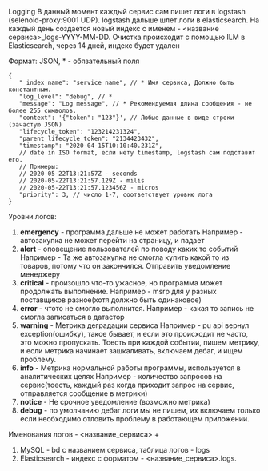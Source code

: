 Logging
В данный момент каждый сервис сам пишет логи в logstash (selenoid-proxy:9001 UDP). logstash дальше шлет логи в elasticsearch. На каждый день создается новый индекс с именем - <название сервиса>_logs-YYYY-MM-DD. Очистка происходит с помощью ILM в Elasticsearch, через 14 дней, индекс будет удален

Формат:
JSON, * - обязательный поля
```json5
{
   "_index_name": "service name", // * Имя сервиса, Должно быть константным.
   "log_level": "debug", // *
   "message": "Log message", // * Рекомендуемая длина сообщения - не более 255 символов.
   "context": '{"token": "123"}', // Любые данные в виде строки (зачастую JSON)
   "lifecycle_token": "123214231324",
   "parent_lifecycle_token": "2134423432",
   "timestamp": "2020-04-15T10:10:40.231Z", 
   // date in ISO format, если нету timestamp, logstash сам подставит его.
   // Примеры:
   // 2020-05-22T13:21:57Z - seconds
   // 2020-05-22T13:21:57.129Z - milis
   // 2020-05-22T13:21:57.123456Z - micros
   "priority": 3, // число 1-7, соответствует уровню лога
}
```

Уровни логов:
1. **emergency** - программа дальше не может работать
   Например - автозакупка не может перейти на страницу, и падает
2. **alert** - оповещение пользователей по поводу каких то событий
   Например - Та же автозакупка не смогла купить какой то из товаров, 
потому что он закончился. Отправить уведомление менеджеру
3. **critical** - произошло что-то ужасное, но программа может продолжать выполнение.
    Например - msrp для у разных поставщиков разное(хотя должно быть одинаковое)
4. **error** - чтото не смогло выполнится.
    Например - какая то запись не смогла записаться в датастор
5. **warning** - Метрика деградации сервиса
   Например - pu api вернул exception(ошибку), такое бывает, и если это происходит не часто, это можно пропускать. Тоесть при каждой событии, пишем метрику, и если метрика начинает зашкаливать, включаем дебаг, и ищем проблему.
6. **info** - Метрика нормальной работы программы, используется в аналитических целях
    Например - количество запросов на сервис(тоесть, каждый раз когда приходит запрос на сервис, отправляется сообщение в метрики)
7. **notice** - Не срочное уведомление (возможно метрика)
8. **debug** - по умолчанию дебаг логи мы не пишем, их включаем только если необходимо отловить проблему в работающем приложении.

Именования логов - <название_сервиса> + <logs>
1. MySQL - bd с названием сервиса, таблица логов - logs
2. Elasticsearch - индекс с форматом - <название_сервиса>.logs.<date>
